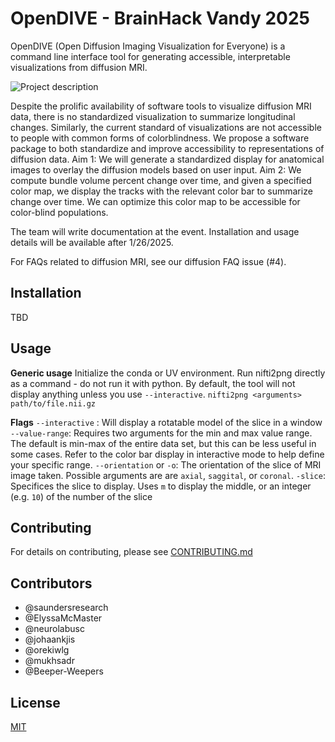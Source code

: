 # OpenDIVE - BrainHack Vandy 2025
OpenDIVE (Open Diffusion Imaging Visualization for Everyone) is a command line interface tool for generating accessible, interpretable visualizations from diffusion MRI.

![Project description](https://github.com/MASILab/open_dive/blob/main/info_img.jpg)

Despite the prolific availability of software tools to visualize diffusion MRI data, there is no standardized visualization to summarize longitudinal changes. Similarly, the current standard of visualizations are not accessible to people with common forms of colorblindness. We propose a software package to both standardize and improve accessibility to representations of diffusion data. Aim 1: We will generate a standardized display for anatomical images to overlay the diffusion models based on user input. Aim 2: We compute bundle volume percent change over time, and given a specified color map, we display the tracks with the relevant color bar to summarize change over time. We can optimize this color map to be accessible for color-blind populations. 

The team will write documentation at the event. Installation and usage details will be available after 1/26/2025.

For FAQs related to diffusion MRI, see our diffusion FAQ issue (#4).

## Installation

TBD

## Usage

**Generic usage**
Initialize the conda or UV environment.
Run nifti2png directly as a command - do not run it with python.
By default, the tool will not display anything unless you use `--interactive`.
``nifti2png <arguments> path/to/file.nii.gz``

**Flags**
``--interactive`` : Will display a rotatable model of the slice in a window
``--value-range``: Requires two arguments for the min and max value range. The default is min-max of the entire data set, but this can be less useful in some cases. Refer to the color bar display in interactive mode to help define your specific range.
``--orientation`` or `-o`: The orientation of the slice of MRI image taken. Possible arguments are are `axial`, `saggital`, or `coronal`. 
``-slice``: Specifices the slice to display. Uses `m` to display the middle, or an integer (e.g. `10`) of the number of the slice


## Contributing

For details on contributing, please see [CONTRIBUTING.md](CONTRIBUTING.md)

## Contributors
- @saundersresearch
- @ElyssaMcMaster
- @neurolabusc
- @johaankjis
- @orekiwlg
- @mukhsadr
- @Beeper-Weepers

## License

[MIT](https://choosealicense.com/licenses/mit/)
